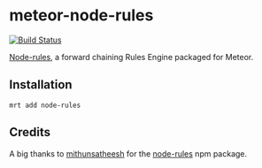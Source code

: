 meteor-node-rules
=================

[![Build Status](https://travis-ci.org/premosystems/meteor-node-rules.svg?branch=master)](https://travis-ci.org/premosystems/meteor-node-rules)

[Node-rules](https://github.com/mithunsatheesh/node-rules), a forward chaining Rules Engine packaged for Meteor.

## Installation
`mrt add node-rules`

## Credits
A big thanks to [mithunsatheesh](https://github.com/mithunsatheesh) for the [node-rules](https://github.com/mithunsatheesh/node-rules) npm package.


